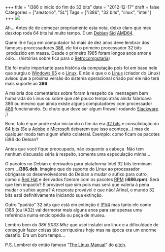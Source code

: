 +++
title = "i386 o inicio do fim do 32 bits"
date = "2012-12-17"
draft = false
Categories = ["aleatorio", "SL"]
Tags = ["i386", "32 bits", "linux", "intel"]
+++
![](http://upload.wikimedia.org/wikipedia/commons/thumb/0/04/KL_Intel_i386DX.jpg/220px-KL_Intel_i386DX.jpg)

Ah… Antes de de começar propriamente esta nota, deixo claro que meu
desktop roda 64 bits há muito tempo. É um
[Debian](http://www.debian.org)
[Sid](http://www.debian.org/releases/sid/)
[AMD64](http://en.wikipedia.org/wiki/X86-64).

Quem lê e fuça em computador há mais de dez anos deve lembrar dos
famosos processadores [386](http://en.wikipedia.org/wiki/Intel_80386),
ele foi o primeiro processador 32 bits  produzido em massa. Desde o
primeiro 1985 foram longos anos amor e ódio… (histórias sobre fica para
o [Retrocomputaria](http://retrocomputaria.blogspot.com.br/))

Ele foi muito importante para história da computação pois foi em base
nele que surgiu o [Windows 95](http://en.wikipedia.org/wiki/Windows_95)
e o [Linux](http://www.kernel.org). E não é que o o
[Linus](http://en.wikipedia.org/wiki/Linus_Torvalds) (criador do Linux)
avisou que a próxima versão do sistema operacional criado por ele não
terá mais suporte ao **386**.

A maioria dos comentários sobre foram à respeito da  mensagem bem
humarada do Linus ou sobre que até pouco tempo atrás ainda fabricava 386
ou mesmo que ainda existe alguns computadores com processador
[486](http://en.wikipedia.org/wiki/Intel_80486) funcionando. Eu chuto
que deve ser algum firewall rodando
[Slackware](http://www.slackware.com/). ;)

Bom, fato é que pode estar iniciando o fim da era [32
bits](http://en.wikipedia.org/wiki/32_bits) e consolidação do [64
bits](http://en.wikipedia.org/wiki/64_bits) (Se a
[Adobe](http://www.adobe.com) e [Microsoft](http://www.microsoft.com)
deixarem que isso aconteça…) mas de qualquer modo tem algum efeito
colateral. Exemplo: como ficam os pacotes i386 do Debian?

Antes que você fique preocupado, não esquente a cabeça. Não tem nenhum
discussão séria à respeito, somente uma especulação minha…

O pacotes no Debian e derivados para plataforma Intel 32 bits terminam
com  **\_i386.deb**. Imagine que do suporte do Linux ao processador
obrigasse os desenvolvedores do Debian a mudar o sufixo para outro, como
o [Red Hat](http://www.redhat.com) e derivados fizeram com os pacotes
[RPM](http://en.wikipedia.org/wiki/RPM_Package_Manager) (**i686.rpm**).
Será que tem impacto? É provável que sim pois mas será que valeria à
pena mudar o sufixo agora? A resposta provável é que não! Afinal, o
mundo 32 bits está definitivamente iniciando sua extinção.

Outro “padrão” 32 bits que está em extinção é
[IPV4](http://en.wikipedia.org/wiki/IPv4) mas tanto ele como i386 (ou
IA32) vai dermorar mais alguns anos para ser apenas uma referência numa
enciclopédia ou peça de museu.

Lembro bem do *386 SX33 Mhz* que usei instalei um linux e a dificuldade
de conseguir fazer coisas tão corriqueiras hoje mas na época era um
enorme desafio. Era um bom tempo…

P.S. Lembrei do então famoso ”[The Linux
Manual](http://www.devin.com.br/tlm4/)” do
[eitch](http://www.devin.com.br/).
